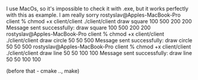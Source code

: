 I use MacOs, so it's impossible to check it with .exe, but it works perfectly with this as example. I am really sorry
rostyslav@Apples-MacBook-Pro client % chmod +x client/client
./client/client draw square 100 500  200 200
Message sent successfully: draw square 100 500 200 200
rostyslav@Apples-MacBook-Pro client % chmod +x client/client
./client/client draw circle 50 50 500
Message sent successfully: draw circle 50 50 500
rostyslav@Apples-MacBook-Pro client % chmod +x client/client
./client/client draw line 50 50 100 100
Message sent successfully: draw line 50 50 100 100

(before that - cmake .., make)
